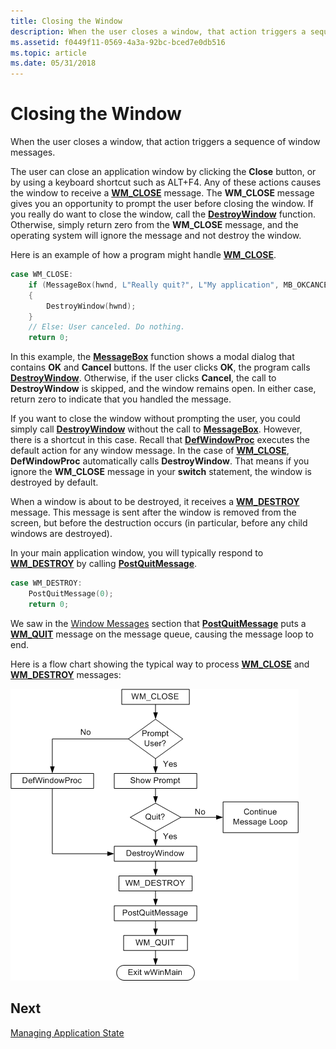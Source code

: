 ```yaml
---
title: Closing the Window
description: When the user closes a window, that action triggers a sequence of window messages.
ms.assetid: f0449f11-0569-4a3a-92bc-bced7e0db516
ms.topic: article
ms.date: 05/31/2018
---
```


# Closing the Window

When the user closes a window, that action triggers a sequence of window messages.

The user can close an application window by clicking the **Close** button, or by using a keyboard shortcut such as ALT+F4. Any of these actions causes the window to receive a [**WM\_CLOSE**](/windows/desktop/winmsg/wm-close) message. The **WM\_CLOSE** message gives you an opportunity to prompt the user before closing the window. If you really do want to close the window, call the [**DestroyWindow**](/windows/desktop/api/winuser/nf-winuser-destroywindow) function. Otherwise, simply return zero from the **WM\_CLOSE** message, and the operating system will ignore the message and not destroy the window.

Here is an example of how a program might handle [**WM\_CLOSE**](/windows/desktop/winmsg/wm-close).

```C++
case WM_CLOSE:
    if (MessageBox(hwnd, L"Really quit?", L"My application", MB_OKCANCEL) == IDOK)
    {
        DestroyWindow(hwnd);
    }
    // Else: User canceled. Do nothing.
    return 0;
```

In this example, the [**MessageBox**](/windows/desktop/api/winuser/nf-winuser-messagebox) function shows a modal dialog that contains **OK** and **Cancel** buttons. If the user clicks **OK**, the program calls [**DestroyWindow**](/windows/desktop/api/winuser/nf-winuser-destroywindow). Otherwise, if the user clicks **Cancel**, the call to **DestroyWindow** is skipped, and the window remains open. In either case, return zero to indicate that you handled the message.

If you want to close the window without prompting the user, you could simply call [**DestroyWindow**](/windows/desktop/api/winuser/nf-winuser-destroywindow) without the call to [**MessageBox**](/windows/desktop/api/winuser/nf-winuser-messagebox). However, there is a shortcut in this case. Recall that [**DefWindowProc**](/windows/desktop/api/winuser/nf-winuser-defwindowproca) executes the default action for any window message. In the case of [**WM\_CLOSE**](/windows/desktop/winmsg/wm-close), **DefWindowProc** automatically calls **DestroyWindow**. That means if you ignore the **WM\_CLOSE** message in your **switch** statement, the window is destroyed by default.

When a window is about to be destroyed, it receives a [**WM\_DESTROY**](/windows/desktop/winmsg/wm-destroy) message. This message is sent after the window is removed from the screen, but before the destruction occurs (in particular, before any child windows are destroyed).

In your main application window, you will typically respond to [**WM\_DESTROY**](/windows/desktop/winmsg/wm-destroy) by calling [**PostQuitMessage**](/windows/desktop/api/winuser/nf-winuser-postquitmessage).

```C++
case WM_DESTROY:
    PostQuitMessage(0);
    return 0;
```

We saw in the [Window Messages](window-messages.md) section that [**PostQuitMessage**](/windows/desktop/api/winuser/nf-winuser-postquitmessage) puts a [**WM\_QUIT**](/windows/desktop/winmsg/wm-quit) message on the message queue, causing the message loop to end.

Here is a flow chart showing the typical way to process [**WM\_CLOSE**](/windows/desktop/winmsg/wm-close) and [**WM\_DESTROY**](/windows/desktop/winmsg/wm-destroy) messages:

![flow chart showing how to handle wm\-close and wm\-destroy messages](images/wmclose01.png)

## Next

[Managing Application State](managing-application-state-.md)